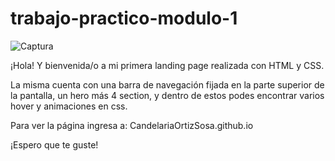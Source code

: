 # trabajo-practico-modulo-1

![Captura](https://user-images.githubusercontent.com/119490851/208808985-480b98c5-e809-4389-beb0-64a1bb0e0ba0.PNG)

¡Hola! Y bienvenida/o a mi primera landing page realizada con HTML y CSS.

La misma cuenta con una barra de navegación fijada en la parte superior de la pantalla, un hero más 4 section, y dentro de estos podes encontrar varios hover y animaciones en css.

Para ver la página ingresa a: CandelariaOrtizSosa.github.io

¡Espero que te guste!

